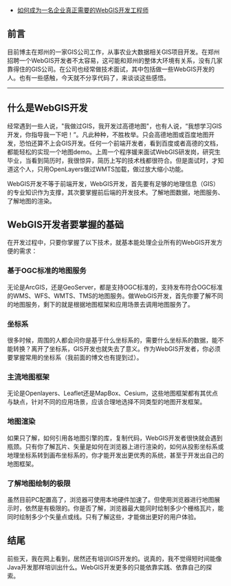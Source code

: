 - [如何成为一名企业真正需要的WebGIS开发工程师](https://hanbo.blog.csdn.net/article/details/106989323)

## 前言

目前博主在郑州的一家GIS公司工作，从事农业大数据相关GIS项目开发。在郑州招聘一个WebGIS开发者不太容易，这可能和郑州的整体大环境有关系，没有几家靠得住的GIS公司。在公司也经常做技术面试，其中包括做一些WebGIS开发的人。也有一些感触，今天就不分享代码了，来谈谈这些感悟。

------

## 什么是WebGIS开发

经常遇到一些人说，"我做过GIS，我开发过高德地图"，也有人说，“我想学习GIS开发，你指导我一下吧！”。凡此种种，不胜枚举。只会高德地图或百度地图开发，恐怕还算不上会GIS开发。任何一个前端开发者，看到百度或者高德的文档，都能轻松的实现一个地图demo。上周一个程序媛来面试WebGIS研发岗，研究生毕业，当看到简历时，我很惊异，简历上写的技术栈都很符合。但是面试时，才知道这个人，只用OpenLayers做过WMTS加载，做过放大缩小功能。

WebGIS开发不等于前端开发，WebGIS开发，首先要有足够的地理信息（GIS）的专业知识作为支撑，其次要掌握前后端的开发技术。了解地图数据，地图服务、了解地图的渲染。

## WebGIS开发者要掌握的基础

在开发过程中，只要你掌握了以下技术，就基本能处理企业所有的WebGIS开发方便的需求：

### 基于OGC标准的地图服务

无论是ArcGIS，还是GeoServer，都是支持OGC标准的，支持发布符合OGC标准的WMS、WFS、WMTS、TMS的地图服务。做WebGIS开发，首先你要了解不同的地图服务，剩下的就是根据地图框架和应用场景去调用地图服务了。

### 坐标系

很多时候，周围的人都会问你是基于什么坐标系的，需要什么坐标系的数据，能不能转换？离开了坐标系，GIS开发也就失去了意义。作为WebGIS开发者，你必须要掌握常用的坐标系（我前面的博文也有提到过）。

### 主流地图框架

无论是Openlayers、Leaflet还是MapBox、Cesium，这些地图框架都有其优点与缺点，针对不同的应用场景，应该合理地选择不同类型的地图开发框架。

### 地图渲染

如果只了解，如何引用各地图引擎的库，复制代码，WebGIS开发者很快就会遇到瓶颈。只有你了解瓦片、矢量是如何在浏览器上进行渲染的，如何从投影坐标系或地理坐标系转到画布坐标系的，你才能开发出更优秀的系统，甚至于开发出自己的地图框架。

### 了解地图绘制的极限

虽然目前PC配置高了，浏览器可使用本地硬件加速了。但使用浏览器进行地图展示时，依然是有极限的。你是否了解，浏览器最大能同时绘制多少个栅格瓦片，能同时绘制多少个矢量点或线。只有了解这些，才能做出更好的用户体验。

## 结尾

前些天，我在网上看到，居然还有培训GIS开发的。说真的，我不觉得短时间能像Java开发那样培训出什么。WebGIS开发更多的只能依靠实践、依靠自己的探索。